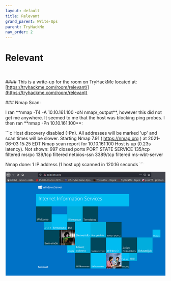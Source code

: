 ```yaml
---
layout: default
title: Relevant
grand_parent: Write-Ups
parent: TryHackMe
nav_order: 2
---
```


# Relevant
<br>

\#### This is a write-up for the room on TryHackMe located at: \[https://tryhackme.com/room/relevant\](https://tryhackme.com/room/relevant)

\### Nmap Scan:

I ran \*\*nmap -T4 -A 10.10.161.100 -oN nmap\\\_output\*\*, however this did not get me anywhere. It seemed to me that the host was blocking ping probes. I then ran \*\*nmap -Pn 10.10.161.100\*\*:

\`\`\`c
Host discovery disabled (-Pn). All addresses will be marked 'up' and scan times will be slower.
Starting Nmap 7.91 ( https://nmap.org ) at 2021-06-03 15:25 EDT
Nmap scan report for 10.10.161.100
Host is up (0.23s latency).
Not shown: 997 closed ports
PORT     STATE    SERVICE
135/tcp  filtered msrpc
139/tcp  filtered netbios-ssn
3389/tcp filtered ms-wbt-server

Nmap done: 1 IP address (1 host up) scanned in 120.16 seconds
\`\`\`

![alt text](https://github.com/harisqazi1/blog/blob/main/assets/Pasted%20image%2020210613181039.png?raw=true)